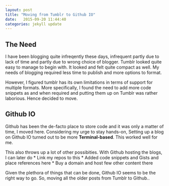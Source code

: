 ```yaml
---
layout: post
title: "Moving from Tumblr to Github IO"
date:   2015-09-20 11:44:40
categories: jekyll update
---
```


## The Need
I have been blogging quite infreqently these days, infrequent partly due to lack of time and partly due to wrong choice of blogger. Tumblr looked quite easy to manage to begin with. It looked and felt quite compact as well. My needs of blogging required less time to publish and more options to format.

However, I figured tumblr has its own limitations in terms of support for multiple formats. More specifically, I found the need to add more code snippets as and when required and putting them up on Tumblr was rather laborious. Hence decided to move.

## Github IO

Github has been the de-facto place to store code and it was only a matter of time, I moved here.
	Considering my urge to stay hands-on, Setting up a blog on Github IO turned out to be more **Terminal-based**. This worked well for me.

This also throws up a lot of other possibities. With Github hosting the blogs, I can later do
		* Link my repos to this
		* Added code snippets and Gists and place references here
		* Buy a domain and host few other content there

Given the plethora of things that can be done, Github IO seems to be the right way to go.
So, moving all the older posts from Tumblr to Github..
